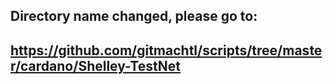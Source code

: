 ## Directory name changed, please go to: ##
## https://github.com/gitmachtl/scripts/tree/master/cardano/Shelley-TestNet ##
